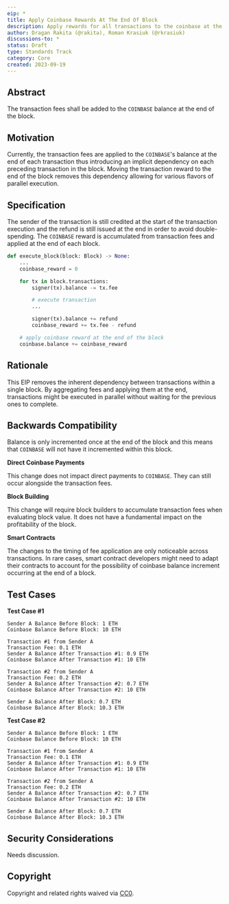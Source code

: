 ```yaml
---
eip: *
title: Apply Coinbase Rewards At The End Of Block
description: Apply rewards for all transactions to the coinbase at the end of the block.
author: Dragan Rakita (@rakita), Roman Krasiuk (@rkrasiuk)
discussions-to: *
status: Draft
type: Standards Track
category: Core
created: 2023-09-19
---
```


## Abstract

The transaction fees shall be added to the `COINBASE` balance at the end of the block.

## Motivation

Currently, the transaction fees are applied to the `COINBASE`'s balance at the end of each transaction thus introducing an implicit dependency on each preceding transaction in the block. Moving the transaction reward to the end of the block removes this dependency allowing for various flavors of parallel execution.

## Specification

The sender of the transaction is still credited at the start of the transaction execution and the refund is still issued at the end in order to avoid double-spending. The `COINBASE` reward is accumulated from transaction fees and applied at the end of each block.

```python
def execute_block(block: Block) -> None:
	...
	coinbase_reward = 0

	for tx in block.transactions:
		signer(tx).balance -= tx.fee

		# execute transaction
		...

		signer(tx).balance += refund
		coinbase_reward += tx.fee - refund 

	# apply coinbase reward at the end of the block
	coinbase.balance += coinbase_reward
```

## Rationale

This EIP removes the inherent dependency between transactions within a single block. By aggregating fees and applying them at the end, transactions might be executed in parallel without waiting for the previous ones to complete.

## Backwards Compatibility

Balance is only incremented once at the end of the block and this means that `COINBASE` will not have it incremented within this block.

**Direct Coinbase Payments**

This change does not impact direct payments to `COINBASE`. They can still occur alongside the transaction fees.

**Block Building**

This change will require block builders to accumulate transaction fees when evaluating block value. It does not have a fundamental impact on the profitability of the block.

**Smart Contracts**

The changes to the timing of fee application are only noticeable across transactions. In rare cases, smart contract developers might need to adapt their contracts to account for the possibility of coinbase balance increment occurring at the end of a block.

## Test Cases

**Test Case #1**

```
Sender A Balance Before Block: 1 ETH
Coinbase Balance Before Block: 10 ETH

Transaction #1 from Sender A
Transaction Fee: 0.1 ETH
Sender A Balance After Transaction #1: 0.9 ETH
Coinbase Balance After Transaction #1: 10 ETH

Transaction #2 from Sender A
Transaction Fee: 0.2 ETH 
Sender A Balance After Transaction #2: 0.7 ETH
Coinbase Balance After Transaction #2: 10 ETH

Sender A Balance After Block: 0.7 ETH
Coinbase Balance After Block: 10.3 ETH
```

**Test Case #2**

```
Sender A Balance Before Block: 1 ETH
Coinbase Balance Before Block: 10 ETH

Transaction #1 from Sender A
Transaction Fee: 0.1 ETH
Sender A Balance After Transaction #1: 0.9 ETH
Coinbase Balance After Transaction #1: 10 ETH

Transaction #2 from Sender A
Transaction Fee: 0.2 ETH 
Sender A Balance After Transaction #2: 0.7 ETH
Coinbase Balance After Transaction #2: 10 ETH

Sender A Balance After Block: 0.7 ETH
Coinbase Balance After Block: 10.3 ETH
```

## Security Considerations

Needs discussion.

## Copyright

Copyright and related rights waived via [CC0](../LICENSE.md).
